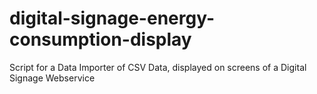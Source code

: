 # digital-signage-energy-consumption-display
Script for a Data Importer of CSV Data, displayed on screens of a Digital Signage Webservice
